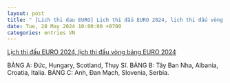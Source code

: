 ```yaml
---
layout: post
title: " [Lich thi dau EURO] Lịch thi đấu EURO 2024, lịch thi đấu vòng bảng EURO 2024"
date: Tue, 28 May 2024 10:00:00 +0700
categories: entries VN
---
```

[Lịch thi đấu EURO 2024, lịch thi đấu vòng bảng EURO 2024](https://bnews.vn/lich-thi-dau-vong-chung-ket-euro-2024-cap-nhat-moi-nhat/335758.html)

BẢNG A: Đức, Hungary, Scotland, Thụy Sĩ. BẢNG B: Tây Ban Nha, Albania, Croatia, Italia. BẢNG C: Anh, Đan Mạch, Slovenia, Serbia.

